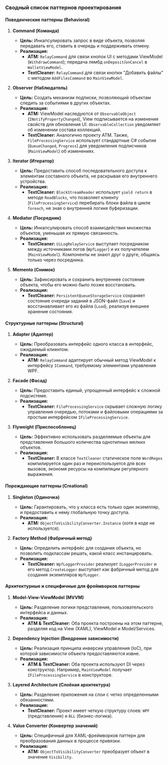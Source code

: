 ### Сводный список паттернов проектирования

#### Поведенческие паттерны (Behavioral)

1.  **Command (Команда)**
    *   **Цель:** Инкапсулировать запрос в виде объекта, позволяя передавать его, ставить в очередь и поддерживать отмену.
    *   **Реализация:**
        *   **ATM:** `RelayCommand` для связи кнопок UI с методами ViewModel (`WithdrawCommand`); передача лямбд `onDeposit`/`onCancel` в `WalletViewModel`.
        *   **TextCleaner:** `RelayCommand` для связи кнопки "Добавить файлы" с методом `AddFilesCommand` во `MainViewModel`.

2.  **Observer (Наблюдатель)**
    *   **Цель:** Создать механизм подписки, позволяющий объектам следить за событиями в других объектах.
    *   **Реализация:**
        *   **ATM:** ViewModel наследуются от `ObservableObject` (`INotifyPropertyChanged`), View подписывается на изменения свойств для обновления UI. `ObservableCollection` уведомляет об изменении состава коллекций.
        *   **TextCleaner:** Аналогично проекту ATM. Также, `FileProcessingService` использует стандартные C# события (`QueueChanged`, `Progress`) для уведомления подписчиков (`MainViewModel`) об изменениях.

3.  **Iterator (Итератор)**
    *   **Цель:** Предоставить способ последовательного доступа к элементам составного объекта, не раскрывая его внутреннего устройства.
    *   **Реализация:**
        *   **TextCleaner:** `BlockStreamReader` использует `yield return` в методе `ReadBlocks`, что позволяет клиенту (`FileProcessingService`) перебирать блоки файла в цикле `foreach`, не зная о внутренней логике буферизации.

4.  **Mediator (Посредник)**
    *   **Цель:** Инкапсулировать способ взаимодействия множества объектов, уменьшая их прямую связанность.
    *   **Реализация:**
        *   **TextCleaner:** `UiLogRelayService` выступает посредником между источниками логов (`WpfLogger`) и их получателем (`MainViewModel`). Компоненты не знают друг о друге, общаясь только через посредника.

5.  **Memento (Снимок)**
    *   **Цель:** Зафиксировать и сохранить внутреннее состояние объекта, чтобы его можно было позже восстановить.
    *   **Реализация:**
        *   **TextCleaner:** `PersistentQueueStorageService` сохраняет состояние очереди заданий в JSON-файл (`Save`) и восстанавливает его из файла (`Load`), реализуя внешнее хранение состояния.

#### Структурные паттерны (Structural)

1.  **Adapter (Адаптер)**
    *   **Цель:** Преобразовать интерфейс одного класса в интерфейс, ожидаемый клиентом.
    *   **Реализация:**
        *   **ATM:** `RelayCommand` адаптирует обычный метод ViewModel к интерфейсу `ICommand`, требуемому элементами управления WPF.

2.  **Facade (Фасад)**
    *   **Цель:** Предоставить единый, упрощенный интерфейс к сложной подсистеме.
    *   **Реализация:**
        *   **TextCleaner:** `FileProcessingService` скрывает сложную логику управления очередью, потоками и файловыми операциями за простым интерфейсом `IFileProcessingService`.

3.  **Flyweight (Приспособленец)**
    *   **Цель:** Эффективно использовать разделяемые объекты для представления большого количества однотипных мелких объектов.
    *   **Реализация:**
        *   **TextCleaner:** В классе `TextCleaner` статическое поле `WordRegex` компилируется один раз и переиспользуется для всех вызовов, экономя ресурсы на компиляции регулярного выражения.

#### Порождающие паттерны (Creational)

1.  **Singleton (Одиночка)**
    *   **Цель:** Гарантировать, что у класса есть только один экземпляр, и предоставить к нему глобальную точку доступа.
    *   **Реализация:**
        *   **ATM:** `ObjectToVisibilityConverter.Instance` (хотя в коде не используется).

2.  **Factory Method (Фабричный метод)**
    *   **Цель:** Определить интерфейс для создания объекта, но позволить подклассам решать, какой класс инстанцировать.
    *   **Реализация:**
        *   **TextCleaner:** `WpfLoggerProvider` реализует `ILoggerProvider` и его метод `CreateLogger` выступает как фабричный метод для создания экземпляров `WpfLogger`.

#### Архитектурные и специфичные для фреймворков паттерны

1.  **Model-View-ViewModel (MVVM)**
    *   **Цель:** Разделение логики представления, пользовательского интерфейса и данных.
    *   **Реализация:**
        *   **ATM & TextCleaner:** Оба проекта построены на этом паттерне, разделяя код на View (XAML), ViewModel и Model/Services.

2.  **Dependency Injection (Внедрение зависимости)**
    *   **Цель:** Реализация принципа инверсии управления (IoC), при которой зависимости объекта предоставляются извне.
    *   **Реализация:**
        *   **ATM & TextCleaner:** Оба проекта используют DI через конструктор. Например, `MainViewModel` получает `IFileProcessingService` в конструкторе.

3.  **Layered Architecture (Слоёная архитектура)**
    *   **Цель:** Разделение приложения на слои с четко определенными обязанностями.
    *   **Реализация:**
        *   **TextCleaner:** Проект имеет четкую структуру слоев: `WPF` (представление) и `BLL` (бизнес-логика).

4.  **Value Converter (Конвертер значений)**
    *   **Цель:** Специфичный для XAML-фреймворков паттерн для преобразования данных в процессе привязки.
    *   **Реализация:**
        *   **ATM:** `ObjectToVisibilityConverter` преобразует объект в значение `Visibility`.
